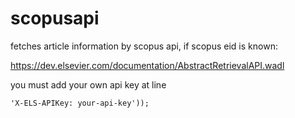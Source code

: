 # scopusapi

fetches article information by scopus api, if scopus eid is known:

https://dev.elsevier.com/documentation/AbstractRetrievalAPI.wadl 

you must add your own api key at line
```
'X-ELS-APIKey: your-api-key'));
```

